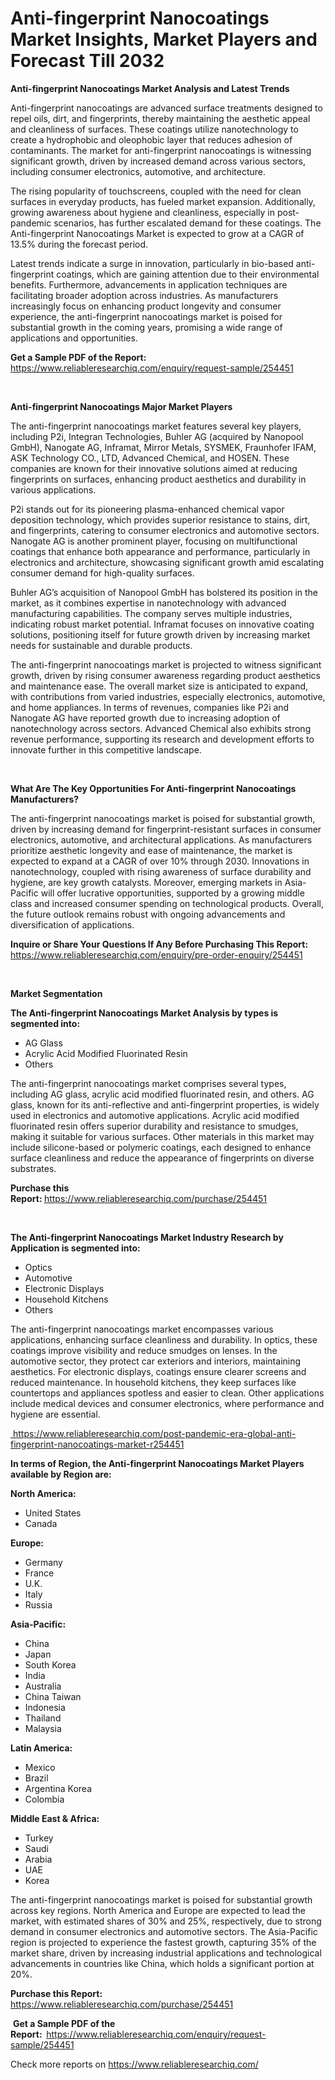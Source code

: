 <p><h1>Anti-fingerprint Nanocoatings Market Insights, Market Players and Forecast Till 2032</h1></p><p><strong>Anti-fingerprint Nanocoatings Market Analysis and Latest Trends</strong></p>
<p><p>Anti-fingerprint nanocoatings are advanced surface treatments designed to repel oils, dirt, and fingerprints, thereby maintaining the aesthetic appeal and cleanliness of surfaces. These coatings utilize nanotechnology to create a hydrophobic and oleophobic layer that reduces adhesion of contaminants. The market for anti-fingerprint nanocoatings is witnessing significant growth, driven by increased demand across various sectors, including consumer electronics, automotive, and architecture.</p><p>The rising popularity of touchscreens, coupled with the need for clean surfaces in everyday products, has fueled market expansion. Additionally, growing awareness about hygiene and cleanliness, especially in post-pandemic scenarios, has further escalated demand for these coatings. The Anti-fingerprint Nanocoatings Market is expected to grow at a CAGR of 13.5% during the forecast period. </p><p>Latest trends indicate a surge in innovation, particularly in bio-based anti-fingerprint coatings, which are gaining attention due to their environmental benefits. Furthermore, advancements in application techniques are facilitating broader adoption across industries. As manufacturers increasingly focus on enhancing product longevity and consumer experience, the anti-fingerprint nanocoatings market is poised for substantial growth in the coming years, promising a wide range of applications and opportunities.</p></p>
<p><strong>Get a Sample PDF of the Report:&nbsp;</strong> <a href="https://www.reliableresearchiq.com/enquiry/request-sample/254451?utm_campaign=2324&utm_medium=2&utm_source=Github&utm_content=ia&utm_term=30032025&utm_id=anti-fingerprint-nanocoatings">https://www.reliableresearchiq.com/enquiry/request-sample/254451</a></p>
<p>&nbsp;</p>
<p><strong>Anti-fingerprint Nanocoatings Major Market Players</strong></p>
<p><p>The anti-fingerprint nanocoatings market features several key players, including P2i, Integran Technologies, Buhler AG (acquired by Nanopool GmbH), Nanogate AG, Inframat, Mirror Metals, SYSMEK, Fraunhofer IFAM, ASK Technology CO., LTD, Advanced Chemical, and HOSEN. These companies are known for their innovative solutions aimed at reducing fingerprints on surfaces, enhancing product aesthetics and durability in various applications.</p><p>P2i stands out for its pioneering plasma-enhanced chemical vapor deposition technology, which provides superior resistance to stains, dirt, and fingerprints, catering to consumer electronics and automotive sectors. Nanogate AG is another prominent player, focusing on multifunctional coatings that enhance both appearance and performance, particularly in electronics and architecture, showcasing significant growth amid escalating consumer demand for high-quality surfaces.</p><p>Buhler AG’s acquisition of Nanopool GmbH has bolstered its position in the market, as it combines expertise in nanotechnology with advanced manufacturing capabilities. The company serves multiple industries, indicating robust market potential. Inframat focuses on innovative coating solutions, positioning itself for future growth driven by increasing market needs for sustainable and durable products.</p><p>The anti-fingerprint nanocoatings market is projected to witness significant growth, driven by rising consumer awareness regarding product aesthetics and maintenance ease. The overall market size is anticipated to expand, with contributions from varied industries, especially electronics, automotive, and home appliances. In terms of revenues, companies like P2i and Nanogate AG have reported growth due to increasing adoption of nanotechnology across sectors. Advanced Chemical also exhibits strong revenue performance, supporting its research and development efforts to innovate further in this competitive landscape.</p></p>
<p>&nbsp;</p>
<p><strong>What Are The Key Opportunities For Anti-fingerprint Nanocoatings Manufacturers?</strong></p>
<p><p>The anti-fingerprint nanocoatings market is poised for substantial growth, driven by increasing demand for fingerprint-resistant surfaces in consumer electronics, automotive, and architectural applications. As manufacturers prioritize aesthetic longevity and ease of maintenance, the market is expected to expand at a CAGR of over 10% through 2030. Innovations in nanotechnology, coupled with rising awareness of surface durability and hygiene, are key growth catalysts. Moreover, emerging markets in Asia-Pacific will offer lucrative opportunities, supported by a growing middle class and increased consumer spending on technological products. Overall, the future outlook remains robust with ongoing advancements and diversification of applications.</p></p>
<p><strong>Inquire or Share Your Questions If Any Before Purchasing This Report:</strong> <a href="https://www.reliableresearchiq.com/enquiry/pre-order-enquiry/254451?utm_campaign=2324&utm_medium=2&utm_source=Github&utm_content=ia&utm_term=30032025&utm_id=anti-fingerprint-nanocoatings">https://www.reliableresearchiq.com/enquiry/pre-order-enquiry/254451</a></p>
<p>&nbsp;</p>
<p><strong>Market Segmentation</strong></p>
<p><strong>The Anti-fingerprint Nanocoatings Market Analysis by types is segmented into:</strong></p>
<p><ul><li>AG Glass</li><li>Acrylic Acid Modified Fluorinated Resin</li><li>Others</li></ul></p>
<p><p>The anti-fingerprint nanocoatings market comprises several types, including AG glass, acrylic acid modified fluorinated resin, and others. AG glass, known for its anti-reflective and anti-fingerprint properties, is widely used in electronics and automotive applications. Acrylic acid modified fluorinated resin offers superior durability and resistance to smudges, making it suitable for various surfaces. Other materials in this market may include silicone-based or polymeric coatings, each designed to enhance surface cleanliness and reduce the appearance of fingerprints on diverse substrates.</p></p>
<p><strong>Purchase this Report:&nbsp;</strong><a href="https://www.reliableresearchiq.com/purchase/254451?utm_campaign=2324&utm_medium=2&utm_source=Github&utm_content=ia&utm_term=30032025&utm_id=anti-fingerprint-nanocoatings">https://www.reliableresearchiq.com/purchase/254451</a></p>
<p>&nbsp;</p>
<p><strong>The Anti-fingerprint Nanocoatings Market Industry Research by Application is segmented into:</strong></p>
<p><ul><li>Optics</li><li>Automotive</li><li>Electronic Displays</li><li>Household Kitchens</li><li>Others</li></ul></p>
<p><p>The anti-fingerprint nanocoatings market encompasses various applications, enhancing surface cleanliness and durability. In optics, these coatings improve visibility and reduce smudges on lenses. In the automotive sector, they protect car exteriors and interiors, maintaining aesthetics. For electronic displays, coatings ensure clearer screens and reduced maintenance. In household kitchens, they keep surfaces like countertops and appliances spotless and easier to clean. Other applications include medical devices and consumer electronics, where performance and hygiene are essential.</p></p>
<p><a href="https://www.reliableresearchiq.com/post-pandemic-era-global-anti-fingerprint-nanocoatings-market-r254451?utm_campaign=2324&utm_medium=2&utm_source=Github&utm_content=ia&utm_term=30032025&utm_id=anti-fingerprint-nanocoatings">&nbsp;https://www.reliableresearchiq.com/post-pandemic-era-global-anti-fingerprint-nanocoatings-market-r254451</a></p>
<p><strong>In terms of Region, the Anti-fingerprint Nanocoatings Market Players available by Region are:</strong></p>
<p>
    <p> <strong> North America: </strong>
        <ul>
            <li>United States</li>
            <li>Canada</li>
        </ul>
        </p> 
    <p> <strong> Europe: </strong>
        <ul>
            <li>Germany</li>
            <li>France</li>
            <li>U.K.</li>
            <li>Italy</li>
            <li>Russia</li>
        </ul>
        </p> 
    <p> <strong> Asia-Pacific: </strong>
        <ul>
            <li>China</li>
            <li>Japan</li>
            <li>South Korea</li>
            <li>India</li>
            <li>Australia</li>
            <li>China Taiwan</li>
            <li>Indonesia</li>
            <li>Thailand</li>
            <li>Malaysia</li>
        </ul>
        </p> 
    <p> <strong> Latin America: </strong>
        <ul>
            <li>Mexico</li>
            <li>Brazil</li>
            <li>Argentina Korea</li>
            <li>Colombia</li>
        </ul>
        </p> 
    <p> <strong> Middle East & Africa: </strong>
        <ul>
            <li>Turkey</li>
            <li>Saudi</li>
            <li>Arabia</li>
            <li>UAE</li>
            <li>Korea</li>
        </ul>
    </p>
    </p>
<p><p>The anti-fingerprint nanocoatings market is poised for substantial growth across key regions. North America and Europe are expected to lead the market, with estimated shares of 30% and 25%, respectively, due to strong demand in consumer electronics and automotive sectors. The Asia-Pacific region is projected to experience the fastest growth, capturing 35% of the market share, driven by increasing industrial applications and technological advancements in countries like China, which holds a significant portion at 20%.</p></p>
<p><strong>Purchase this Report: </strong><a href="https://www.reliableresearchiq.com/purchase/254451?utm_campaign=2324&utm_medium=2&utm_source=Github&utm_content=ia&utm_term=30032025&utm_id=anti-fingerprint-nanocoatings">https://www.reliableresearchiq.com/purchase/254451</a></p>
<p>&nbsp;<strong>Get a Sample PDF of the Report:&nbsp;&nbsp;</strong><a href="https://www.reliableresearchiq.com/enquiry/request-sample/254451?utm_campaign=2324&utm_medium=2&utm_source=Github&utm_content=ia&utm_term=30032025&utm_id=anti-fingerprint-nanocoatings">https://www.reliableresearchiq.com/enquiry/request-sample/254451</a></p>
<p><strong></strong></p>
<p>Check more reports on <a href="https://www.reliableresearchiq.com/?utm_campaign=2324&utm_medium=2&utm_source=Github&utm_content=ia&utm_term=30032025&utm_id=anti-fingerprint-nanocoatings">https://www.reliableresearchiq.com/</a></p>